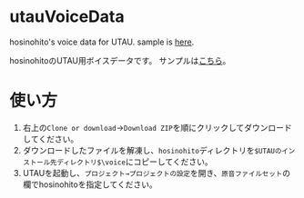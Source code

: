 # utauVoiceData
hosinohito's voice data for UTAU.
sample is [here](https://www.youtube.com/watch?v=R9rhAuGD5Ho).

hosinohitoのUTAU用ボイスデータです。
サンプルは[こちら](https://www.youtube.com/watch?v=R9rhAuGD5Ho)。

# 使い方
1. 右上の`Clone or download`→`Download ZIP`を順にクリックしてダウンロードしてください。
1. ダウンロードしたファイルを解凍し、`hosinohito`ディレクトリを`$UTAUのインストール先ディレクトリ$\voice`にコピーしてください。 
1. UTAUを起動し、`プロジェクト→プロジェクトの設定`を開き、`原音ファイルセット`の欄でhosinohitoを指定してください。
